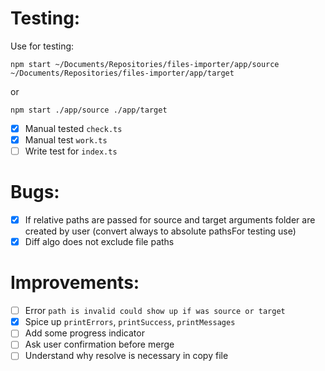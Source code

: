 # Testing:
Use for testing:

```
npm start ~/Documents/Repositories/files-importer/app/source ~/Documents/Repositories/files-importer/app/target
```
or
```
npm start ./app/source ./app/target
```
- [x] Manual tested `check.ts`
- [x] Manual test `work.ts`
- [ ] Write test for `index.ts`

# Bugs:
- [x] If relative paths are passed for source and target arguments folder are created by user (convert always to absolute pathsFor testing use)
- [x] Diff algo does not exclude file paths

# Improvements:
- [ ] Error `path is invalid could show up if was source or target`
- [x] Spice up  `printErrors`, `printSuccess`, `printMessages`
- [ ] Add some progress indicator
- [ ] Ask user confirmation before merge
- [ ] Understand why resolve is necessary in copy file
